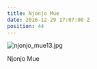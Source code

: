 ```yaml
---
title: Njonjo Mue
date: 2016-12-29 17:07:00 Z
position: 44
---
```


![njonjo_mue13.jpg](/uploads/njonjo_mue13.jpg)

Njonjo Mue